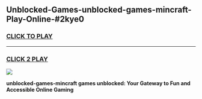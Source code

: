 
## Unblocked-Games-unblocked-games-mincraft-Play-Online-#2kye0
<h3>
<a href="https://premium.freeplayer.one?title=unblocked-games-mincraft&ref=27F">CLICK TO PLAY</a></h3>
<hr>

<h3>
<a href="https://premium.freeplayer.one?title=unblocked-games-mincraft&ref=27F">CLICK 2 PLAY</a>
  
</h3>

<a href="https://premium.freeplayer.one?title=unblocked-games-mincraft&ref=27F"><img src="https://clearcache.store/games.png"></a>


**unblocked-games-mincraft games unblocked: Your Gateway to Fun and Accessible Online Gaming**
